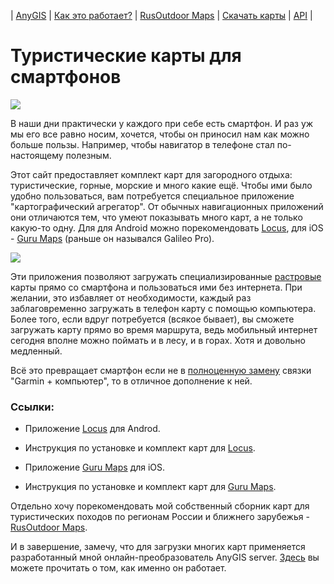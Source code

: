 | [AnyGIS][01] | [Как это работает?][02] | [RusOutdoor Maps][03] | [Скачать карты][04] | [API][05] |


[01]: https://nnngrach.github.io/AnyGIS_maps/index
[02]: https://nnngrach.github.io/AnyGIS_maps/Web/Html/Description_ru
[03]: https://nnngrach.github.io/AnyGIS_maps/Web/Html/RusOutdoor_ru
[04]: https://nnngrach.github.io/AnyGIS_maps/Web/Html/DownloadPage_ru
[05]: https://nnngrach.github.io/AnyGIS_maps/Web/Html/Api_ru
[07]: https://nnngrach.github.io/AnyGIS_maps/Web/Html/Vektor_and_raster_ru



# Туристические карты для смартфонов

![](https://nnngrach.github.io/AnyGIS_maps/Web/Img/smartphone.png)

В наши дни практически у каждого при себе есть смартфон. И раз уж мы его все равно носим, хочется, чтобы он приносил нам как можно больше пользы. Например, чтобы навигатор в телефоне стал по-настоящему полезным.

Этот сайт предоставляет комплект карт для загородного отдыха: туристические, горные, морские и много какие ещё. Чтобы ими было удобно пользоваться, вам потребуется специальное приложение "картографический агрегатор". От обычных навигационных приложений они отличаются тем, что умеют показывать много карт, а не только какую-то одну. Для для Android можно порекомендовать [Locus][1], для iOS - [Guru Maps][2] (раньше он назывался Galileo Pro).

![](https://nnngrach.github.io/AnyGIS_maps/Web/Img/locus_maplist.png)

Эти приложения позволяют загружать специализированные [растровые][07] карты прямо со смартфона и пользоваться ими без интернета. При желании, это избавляет от необходимости, каждый раз заблаговременно загружать в телефон карту с помощью компьютера. Более того, если вдруг потребуется (всякое бывает), вы сможете загружать карту прямо во время маршрута, ведь мобильный интернет сегодня вполне можно поймать и в лесу, и в горах. Хотя и довольно медленный.

Всё это превращает смартфон если не в [полноценную замену][5] связки "Garmin + компьютер", то в отличное дополнение к ней.


### Ссылки: 

* Приложение [Locus][1] для Androd.

* Инструкция по установке и комплект карт для [Locus][04].

* Приложение [Guru Maps][2] для iOS.

* Инструкция по установке и комплект карт для [Guru Maps][05].


Отдельно хочу порекомендовать мой собственный сборник карт для туристических походов по регионам России и ближнего зарубежья - [RusOutdoor Maps][03]. 

И в завершение, замечу, что для загрузки многих карт применяется разработанный мной онлайн-преобразователь AnyGIS server. [Здесь][03] вы можете прочитать о том, как именно он работает.




[1]: https://www.locusmap.eu/
[2]: https://gurumaps.app/
[3]: http://www.sasgis.org/
[4]: https://nakarte.me
[5]: https://melda.ru/2017/07/%D0%BD%D0%B0%D0%B2%D0%B8%D0%B3%D0%B0%D1%86%D0%B8%D1%8F-%D0%B2-%D0%BF%D0%BE%D1%85%D0%BE%D0%B4%D0%B5-%D1%82%D0%B5%D0%BB%D0%B5%D1%84%D0%BE%D0%BD-vs-garmin/

